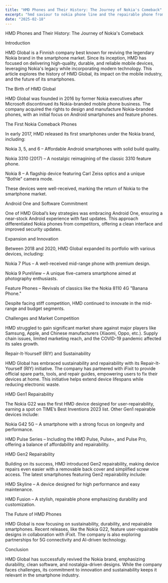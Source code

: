 ```yaml
---
title: "HMD Phones and Their History: The Journey of Nokia's Comeback"
excerpt: "hmd saviour to nokia phone line and the repairable phone from one to new one"
date: "2025-02-18"
---
```


HMD Phones and Their History: The Journey of Nokia's Comeback

Introduction

HMD Global is a Finnish company best known for reviving the legendary Nokia brand in the smartphone market. Since its inception, HMD has focused on delivering high-quality, durable, and reliable mobile devices, leveraging Nokia's legacy while incorporating modern technology. This article explores the history of HMD Global, its impact on the mobile industry, and the future of its smartphones.

The Birth of HMD Global

HMD Global was founded in 2016 by former Nokia executives after Microsoft discontinued its Nokia-branded mobile phone business. The company acquired the rights to design and manufacture Nokia-branded phones, with an initial focus on Android smartphones and feature phones.

The First Nokia Comeback Phones

In early 2017, HMD released its first smartphones under the Nokia brand, including:

Nokia 3, 5, and 6 – Affordable Android smartphones with solid build quality.

Nokia 3310 (2017) – A nostalgic reimagining of the classic 3310 feature phone.

Nokia 8 – A flagship device featuring Carl Zeiss optics and a unique "Bothie" camera mode.

These devices were well-received, marking the return of Nokia to the smartphone market.

Android One and Software Commitment

One of HMD Global’s key strategies was embracing Android One, ensuring a near-stock Android experience with fast updates. This approach differentiated Nokia phones from competitors, offering a clean interface and improved security updates.

Expansion and Innovation

Between 2018 and 2020, HMD Global expanded its portfolio with various devices, including:

Nokia 7 Plus – A well-received mid-range phone with premium design.

Nokia 9 PureView – A unique five-camera smartphone aimed at photography enthusiasts.

Feature Phones – Revivals of classics like the Nokia 8110 4G "Banana Phone."

Despite facing stiff competition, HMD continued to innovate in the mid-range and budget segments.

Challenges and Market Competition

HMD struggled to gain significant market share against major players like Samsung, Apple, and Chinese manufacturers (Xiaomi, Oppo, etc.). Supply chain issues, limited marketing reach, and the COVID-19 pandemic affected its sales growth.

Repair-It-Yourself (RIY) and Sustainability

HMD Global has embraced sustainability and repairability with its Repair-It-Yourself (RIY) initiative. The company has partnered with iFixit to provide official spare parts, tools, and repair guides, empowering users to fix their devices at home. This initiative helps extend device lifespans while reducing electronic waste.

HMD Gen1 Repairability

The Nokia G22 was the first HMD device designed for user-repairability, earning a spot on TIME’s Best Inventions 2023 list. Other Gen1 repairable devices include:

Nokia G42 5G – A smartphone with a strong focus on longevity and performance.

HMD Pulse Series – Including the HMD Pulse, Pulse+, and Pulse Pro, offering a balance of affordability and repairability.

HMD Gen2 Repairability

Building on its success, HMD introduced Gen2 repairability, making device repairs even easier with a removable back cover and simplified screw access. The latest smartphones featuring Gen2 repairability include:

HMD Skyline – A device designed for high performance and easy maintenance.

HMD Fusion – A stylish, repairable phone emphasizing durability and customization.

The Future of HMD Phones

HMD Global is now focusing on sustainability, durability, and repairable smartphones. Recent releases, like the Nokia G22, feature user-repairable designs in collaboration with iFixit. The company is also exploring partnerships for 5G connectivity and AI-driven technology.

Conclusion

HMD Global has successfully revived the Nokia brand, emphasizing durability, clean software, and nostalgia-driven designs. While the company faces challenges, its commitment to innovation and sustainability keeps it relevant in the smartphone industry.
